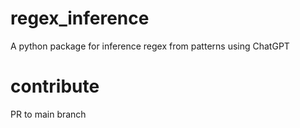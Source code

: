 # regex_inference

A python package for inference regex from patterns using ChatGPT

# contribute

PR to main branch